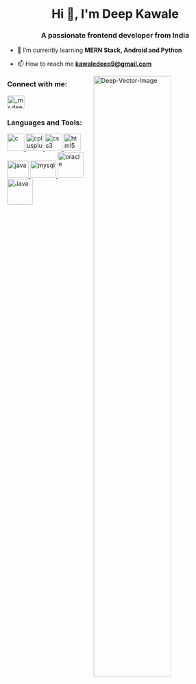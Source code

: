 <h1 align="center">Hi 👋, I'm Deep Kawale</h1>
<h3 align="center">A passionate frontend developer from India</h3>

- 🌱 I’m currently learning **MERN Stack, Android and Python**

- 📫 How to reach me **kawaledeep9@gmail.com**
<img src="https://i.ibb.co/QXVRNSZ/Deep-Vector-Image.png" align="right" width="60%" alt="Deep-Vector-Image" border="0">

<h3 align="left">Connect with me:</h3>
<p align="left">
<a href="https://instagram.com/_mr.deep9_" target="blank"><img align="center" src="https://cdn.jsdelivr.net/npm/simple-icons@3.0.1/icons/instagram.svg" alt="_mr.deep9_" height="30" width="40" /></a>
</p>


<h3 align="left">Languages and Tools:</h3>
<p align="left"> <a href="https://www.cprogramming.com/" target="_blank"> <img src="https://arpit.space/tinified/c.png" alt="c" width="40" height="40"/> </a> <a href="https://www.w3schools.com/cpp/" target="_blank"> <img src="https://images.vexels.com/media/users/3/166253/isolated/preview/14bc03b7b1c2c4e2656fd4c0a981cbbc-cpp-programming-language-icon-by-vexels.png" alt="cplusplus" width="40" height="40"/> </a> <a href="https://www.w3schools.com/css/" target="_blank"> <img src="https://maxcdn.icons8.com/Share/icon/Logos/css31600.png" alt="css3" width="40" height="40"/> </a> <a href="https://www.w3.org/html/" target="_blank"> <img src="https://logos-download.com/wp-content/uploads/2017/07/HTML5_badge.png" alt="html5" width="40" height="40"/> </a> <a href="https://developer.mozilla.org/en-US/docs/Web/JavaScript" target="_blank"> <img src="https://image.flaticon.com/icons/png/512/226/226777.png" alt="java" width="50" height="40"/> </a> <a href="https://www.mysql.com/" target="_blank"> <img src="https://upload.wikimedia.org/wikipedia/fr/thumb/6/62/MySQL.svg/1280px-MySQL.svg.png" alt="mysql" width="60" height="40"/> </a> <a href="https://www.oracle.com/" target="_blank"> <img src="https://maxcdn.icons8.com/Share/icon/color/Logos/oracle_logo1600.png" alt="oracle" width="60" height="60"/> <img src="https://www.eazycollect.co.uk/images/java-logo400.png" alt="Java" width="60" height="60" </a> </p>
